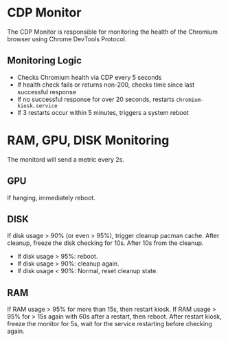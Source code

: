 # CDP Monitor

The CDP Monitor is responsible for monitoring the health of the Chromium browser using Chrome DevTools Protocol.

## Monitoring Logic

- Checks Chromium health via CDP every 5 seconds
- If health check fails or returns non-200, checks time since last successful response
- If no successful response for over 20 seconds, restarts `chromium-kiosk.service`
- If 3 restarts occur within 5 minutes, triggers a system reboot

# RAM, GPU, DISK Monitoring

The monitord will send a metric every 2s.

## GPU

If hanging, immediately reboot.

## DISK

If disk usage > 90% (or even > 95%), trigger cleanup pacman cache. After cleanup, freeze the disk checking for 10s.
After 10s from the cleanup.

- If disk usage > 95%: reboot.
- If disk usage > 90%: cleanup again.
- If disk usage < 90%: Normal, reset cleanup state.

## RAM

If RAM usage > 95% for more than 15s, then restart kiosk. If RAM usage > 95% for > 15s again with 60s after a restart, then reboot.
After restart kiosk, freeze the monitor for 5s, wait for the service restarting before checking again.
